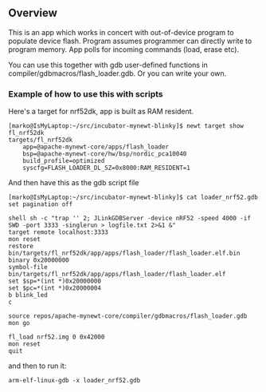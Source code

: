 <!--
#
# Licensed to the Apache Software Foundation (ASF) under one
# or more contributor license agreements.  See the NOTICE file
# distributed with this work for additional information
# regarding copyright ownership.  The ASF licenses this file
# to you under the Apache License, Version 2.0 (the
# "License"); you may not use this file except in compliance
# with the License.  You may obtain a copy of the License at
#
# http://www.apache.org/licenses/LICENSE-2.0
#
# Unless required by applicable law or agreed to in writing,
# software distributed under the License is distributed on an
# "AS IS" BASIS, WITHOUT WARRANTIES OR CONDITIONS OF ANY
#  KIND, either express or implied.  See the License for the
# specific language governing permissions and limitations
# under the License.
#
-->

## Overview

This is an app which works in concert with out-of-device program
to populate device flash. Program assumes programmer can directly write
to program memory. App polls for incoming commands (load, erase etc).

You can use this together with gdb user-defined functions in
compiler/gdbmacros/flash_loader.gdb. Or you can write your own.

### Example of how to use this with scripts

Here's a target for nrf52dk, app is built as RAM resident.
```
[marko@IsMyLaptop:~/src/incubator-mynewt-blinky]$ newt target show fl_nrf52dk
targets/fl_nrf52dk
    app=@apache-mynewt-core/apps/flash_loader
    bsp=@apache-mynewt-core/hw/bsp/nordic_pca10040
    build_profile=optimized
    syscfg=FLASH_LOADER_DL_SZ=0x8000:RAM_RESIDENT=1
```
And then have this as the gdb script file
```
[marko@IsMyLaptop:~/src/incubator-mynewt-blinky]$ cat loader_nrf52.gdb
set pagination off

shell sh -c "trap '' 2; JLinkGDBServer -device nRF52 -speed 4000 -if SWD -port 3333 -singlerun > logfile.txt 2>&1 &"
target remote localhost:3333
mon reset
restore bin/targets/fl_nrf52dk/app/apps/flash_loader/flash_loader.elf.bin binary 0x20000000
symbol-file bin/targets/fl_nrf52dk/app/apps/flash_loader/flash_loader.elf
set $sp=*(int *)0x20000000
set $pc=*(int *)0x20000004
b blink_led
c

source repos/apache-mynewt-core/compiler/gdbmacros/flash_loader.gdb
mon go

fl_load nrf52.img 0 0x42000
mon reset
quit
```

and then to run it:
```
arm-elf-linux-gdb -x loader_nrf52.gdb
```

